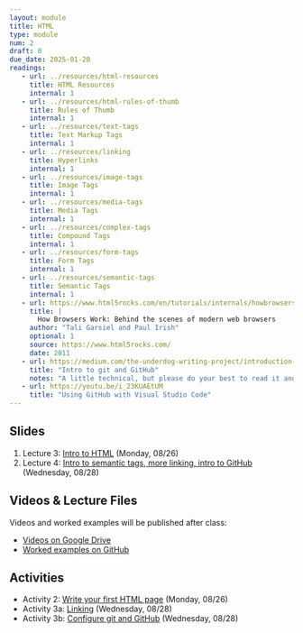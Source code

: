 ```yaml
---
layout: module
title: HTML
type: module
num: 2
draft: 0
due_date: 2025-01-20
readings:
   - url: ../resources/html-resources
     title: HTML Resources
     internal: 1
   - url: ../resources/html-rules-of-thumb
     title: Rules of Thumb
     internal: 1
   - url: ../resources/text-tags
     title: Text Markup Tags
     internal: 1
   - url: ../resources/linking
     title: Hyperlinks
     internal: 1
   - url: ../resources/image-tags
     title: Image Tags
     internal: 1
   - url: ../resources/media-tags
     title: Media Tags
     internal: 1
   - url: ../resources/complex-tags
     title: Compound Tags
     internal: 1
   - url: ../resources/form-tags
     title: Form Tags
     internal: 1
   - url: ../resources/semantic-tags
     title: Semantic Tags
     internal: 1
   - url: https://www.html5rocks.com/en/tutorials/internals/howbrowserswork/
     title: |
       How Browsers Work: Behind the scenes of modern web browsers
     author: "Tali Garsiel and Paul Irish"
     optional: 1
     source: https://www.html5rocks.com/
     date: 2011
   - url: https://medium.com/the-underdog-writing-project/introduction-to-git-and-github-a5fdf5633923
     title: "Intro to git and GitHub"
     notes: "A little technical, but please do your best to read it and come to tutorial with questions."
   - url: https://youtu.be/i_23KUAEtUM
     title: "Using GitHub with Visual Studio Code"
---
```


## Slides
1. Lecture 3: <a href="https://docs.google.com/presentation/d/1U8KFD9jWyQp6nqQOS-cUe3_vHVaKoF_T/edit?usp=sharing&ouid=113376576186080604800&rtpof=true&sd=true" target="_blank">Intro to HTML</a> (Monday, 08/26)
1. Lecture 4: <a href="https://docs.google.com/presentation/d/1h-grizseMadQCAno5iL2dkDm0h9VlT1o/edit?usp=sharing&ouid=113376576186080604800&rtpof=true&sd=true" target="_blank">Intro to semantic tags, more linking, intro to GitHub</a> (Wednesday, 08/28)

## Videos & Lecture Files
Videos and worked examples will be published after class:
* <a href="https://drive.google.com/drive/folders/11Ra-DrGJOYMOC6Ag_3GS6ShxZFCPdKh6" target="_blank">Videos on Google Drive</a>
* <a href="https://github.com/vanwars/csci344" target="_blank">Worked examples on GitHub</a>

## Activities
* Activity 2: <a href="https://docs.google.com/document/d/1S6P6G3xBS4nBcAZEWBvIC0_lqH5p_Xp6/edit?usp=sharing&ouid=113376576186080604800&rtpof=true&sd=true" target="_blank">Write your first HTML page</a> (Monday, 08/26)
* Activity 3a: <a href="/spring2025/course-files/lectures/lecture04.zip">Linking</a> (Wednesday, 08/28)
* Activity 3b: <a href="../activities/github">Configure git and GitHub</a> (Wednesday, 08/28)
